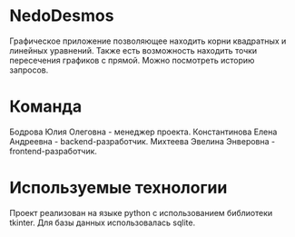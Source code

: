 # NedoDesmos
Графическое приложение позволяющее находить корни квадратных и линейных уравнений.
Также есть возможность находить точки пересечения графиков с прямой.
Можно посмотреть историю запросов.

# Команда
Бодрова Юлия Олеговна - менеджер проекта.
Константинова Елена Андреевна - backend-разработчик.
Михтеева Эвелина Энверовна - frontend-разработчик.

# Используемые технологии
Проект реализован на языке python с использованием библиотеки tkinter. Для базы данных использовалась sqlite.